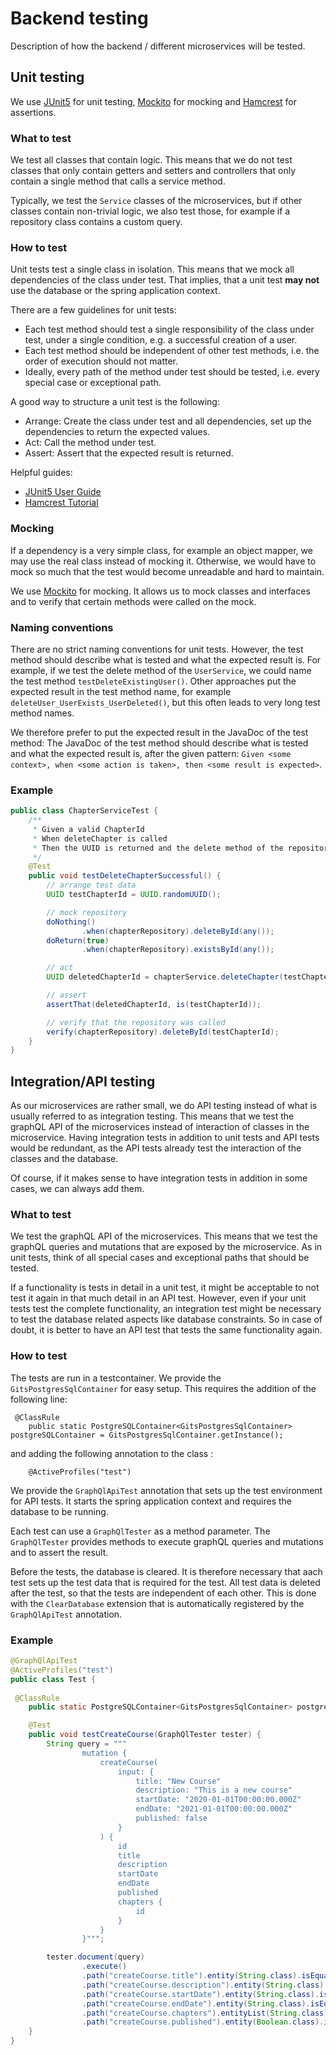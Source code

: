 # Backend testing

Description of how the backend / different microservices will be tested.  

## Unit testing

We use [JUnit5](https://junit.org/junit5/) for unit testing,
[Mockito](https://site.mockito.org/) for mocking and
[Hamcrest](http://hamcrest.org/JavaHamcrest/) for assertions.

### What to test

We test all classes that contain logic. This means that we do not test classes that only contain getters and setters
and controllers that only contain a single method that calls a service method.

Typically, we test the `Service` classes of the microservices, but if other classes contain non-trivial logic, we
also test those, for example if a repository class contains a custom query.

### How to test

Unit tests test a single class in isolation. This means that we mock all dependencies of the class under test. 
That implies, that a unit test **may not** use the database or the spring application context.

There are a few guidelines for unit tests:
- Each test method should test a single responsibility of the class under test, under a single condition, e.g. a successful creation of a user.
- Each test method should be independent of other test methods, i.e. the order of execution should not matter.
- Ideally, every path of the method under test should be tested, i.e. every special case or exceptional path.

A good way to structure a unit test is the following:
- Arrange: Create the class under test and all dependencies, set up the dependencies to return the expected values.
- Act: Call the method under test.
- Assert: Assert that the expected result is returned.

Helpful guides:
- [JUnit5 User Guide](https://junit.org/junit5/docs/current/user-guide/)
- [Hamcrest Tutorial](http://hamcrest.org/JavaHamcrest/tutorial)

### Mocking

If a dependency is a very simple class, for example an object mapper, we may use the real class instead of mocking it.
Otherwise, we would have to mock so much that the test would become unreadable and hard to maintain.

We use [Mockito](https://site.mockito.org/) for mocking. It allows us to mock classes and interfaces and to verify
that certain methods were called on the mock.

### Naming conventions

There are no strict naming conventions for unit tests. However, the test method should describe what is tested and
what the expected result is. For example, if we test the delete method of the `UserService`, we could name the test
method `testDeleteExistingUser()`.
Other approaches put the expected result in the test method name, for example `deleteUser_UserExists_UserDeleted()`,
but this often leads to very long test method names.

We therefore prefer to put the expected result in the JavaDoc of the test method:
The JavaDoc of the test method should describe what is tested and what the expected result is, after the given
pattern: `Given <some context>, when <some action is taken>, then <some result is expected>`.

### Example

```java
public class ChapterServiceTest {
    /**
     * Given a valid ChapterId
     * When deleteChapter is called
     * Then the UUID is returned and the delete method of the repository is called
     */
    @Test
    public void testDeleteChapterSuccessful() {
        // arrange test data
        UUID testChapterId = UUID.randomUUID();

        // mock repository
        doNothing()
                .when(chapterRepository).deleteById(any());
        doReturn(true)
                .when(chapterRepository).existsById(any());

        // act
        UUID deletedChapterId = chapterService.deleteChapter(testChapterId);

        // assert
        assertThat(deletedChapterId, is(testChapterId));

        // verify that the repository was called
        verify(chapterRepository).deleteById(testChapterId);
    }
}
```

## Integration/API testing

As our microservices are rather small, we do API testing instead of what is usually referred to as integration testing.
This means that we test the graphQL API of the microservices instead of interaction of classes in the microservice.
Having integration tests in addition to unit tests and API tests would be redundant, as the API tests already test
the interaction of the classes and the database.

Of course, if it makes sense to have integration tests in addition in some cases, we can always add them.

### What to test

We test the graphQL API of the microservices. This means that we test the graphQL queries and mutations that are
exposed by the microservice. As in unit tests, think of all special cases and exceptional paths that should be tested.

If a functionality is tests in detail in a unit test, it might be acceptable to not test it again in that much detail in an API
test. However, even if your unit tests test the complete functionality, an integration test might be necessary to test the database related aspects like database constraints. So in case of doubt, it is better to have an API test that tests the same functionality again.

### How to test

The tests are run in a testcontainer. We provide the `GitsPostgresSqlContainer` for easy setup.
This requires the addition of the following line:
```
 @ClassRule
    public static PostgreSQLContainer<GitsPostgresSqlContainer> postgreSQLContainer = GitsPostgresSqlContainer.getInstance();
```
and adding the following annotation to the class :
```
    @ActiveProfiles("test")
```

We provide the `GraphQlApiTest` annotation that sets up the test environment for API tests. 
It starts the spring application context and requires the database to be running. 

Each test can use a `GraphQlTester` as a method parameter. The `GraphQlTester` provides methods to execute graphQL
queries and mutations and to assert the result.

Before the tests, the database is cleared. It is therefore necessary that aach test sets up the test data that 
is required for the test.
All test data is deleted after the test, so that the tests are independent of each other.
This is done with the `ClearDatabase` extension that is automatically registered by the `GraphQlApiTest` annotation.


### Example

```java
@GraphQlApiTest
@ActiveProfiles("test")
public class Test {
    
 @ClassRule
    public static PostgreSQLContainer<GitsPostgresSqlContainer> postgreSQLContainer = GitsPostgresSqlContainer.getInstance();

    @Test
    public void testCreateCourse(GraphQlTester tester) {
        String query = """
                mutation {
                    createCourse(
                        input: {
                            title: "New Course"
                            description: "This is a new course"
                            startDate: "2020-01-01T00:00:00.000Z"
                            endDate: "2021-01-01T00:00:00.000Z"
                            published: false
                        }
                    ) {
                        id
                        title
                        description
                        startDate
                        endDate
                        published
                        chapters {
                            id
                        }
                    }
                }""";

        tester.document(query)
                .execute()
                .path("createCourse.title").entity(String.class).isEqualTo("New Course")
                .path("createCourse.description").entity(String.class).isEqualTo("This is a new course")
                .path("createCourse.startDate").entity(String.class).isEqualTo("2020-01-01T00:00:00.000Z")
                .path("createCourse.endDate").entity(String.class).isEqualTo("2021-01-01T00:00:00.000Z")
                .path("createCourse.chapters").entityList(String.class).hasSize(0)
                .path("createCourse.published").entity(Boolean.class).isEqualTo(false);
    }
}
```

